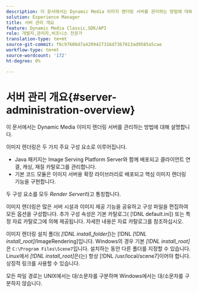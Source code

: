 ```yaml
---
description: 이 문서에서는 Dynamic Media 이미지 렌더링 서버를 관리하는 방법에 대해 설명합니다.
solution: Experience Manager
title: 서버 관리 개요
feature: Dynamic Media Classic,SDK/API
role: 개발자,관리자,비즈니스 전문가
translation-type: tm+mt
source-git-commit: f6c97606d7a4209427316d7367013ad9585a5cae
workflow-type: tm+mt
source-wordcount: '172'
ht-degree: 0%

---
```



# 서버 관리 개요{#server-administration-overview}

이 문서에서는 Dynamic Media 이미지 렌더링 서버를 관리하는 방법에 대해 설명합니다.

이미지 렌더링은 두 가지 주요 구성 요소로 이루어집니다.

* Java 패키지는 Image Serving Platform Server와 함께 배포되고 클라이언트 연결, 캐싱, 재질 카탈로그를 관리합니다.
* 기본 코드 모듈은 이미지 서버용 확장 라이브러리로 배포되고 핵심 이미지 렌더링 기능을 구현합니다.

두 구성 요소를 모두 *Render Server*&#x200B;라고 통칭합니다.

이미지 렌더링은 많은 서버 시설과 이미지 제공 기능을 공유하고 구성 파일을 편집하여 모든 옵션을 구성합니다. 추가 구성 속성은 기본 카탈로그( [!DNL default.ini]) 또는 특정 자료 카탈로그에 의해 제공됩니다. 자세한 내용은 자료 카탈로그를 참조하십시오.

이미지 렌더링 설치 폴더( *[!DNL install_folder]*)는 [!DNL *[!DNL install_root]*/ImageRendering]입니다. Windows의 경우 기본 *[!DNL install_root]*&#x200B;은 `C:\Program Files\Scene7`입니다. 설치하는 동안 다른 폴더를 지정할 수 있습니다. Linux에서 *[!DNL install_root]*&#x200B;은(는) 항상 [!DNL /usr/local/scene7]이어야 합니다. 상징적 링크를 사용할 수 있습니다.

모든 파일 경로는 UNIX에서는 대/소문자를 구분하며 Windows에서는 대/소문자를 구분하지 않습니다.
